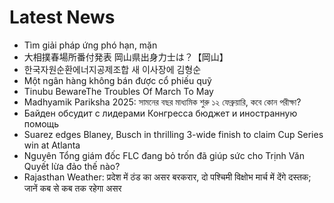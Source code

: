 # Latest News
-  Tìm giải pháp ứng phó hạn, mặn
-  大相撲春場所番付発表 岡山県出身力士は？【岡山】
-  한국자원순환에너지공제조합 새 이사장에 김형순
-  Một ngân hàng không bán được cổ phiếu quỹ
-  Tinubu BewareThe Troubles Of March To May
-  Madhyamik Pariksha 2025: সামনের বছর মাধ্যমিক শুরু ১২ ফেব্রুয়ারি, কবে কোন পরীক্ষা?
-  Байден обсудит с лидерами Конгресса бюджет и иностранную помощь
-  Suarez edges Blaney, Busch in thrilling 3-wide finish to claim Cup Series win at Atlanta
-  Nguyên Tổng giám đốc FLC đang bỏ trốn đã giúp sức cho Trịnh Văn Quyết lừa đảo thế nào?
-  Rajasthan Weather: प्रदेश में ठंड का असर बरकरार, दो पश्चिमी विक्षोभ मार्च में देंगे दस्तक; जानें कब से कब तक रहेगा असर
